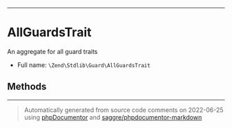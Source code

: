 ***

# AllGuardsTrait

An aggregate for all guard traits



* Full name: `\Zend\Stdlib\Guard\AllGuardsTrait`




## Methods


***
> Automatically generated from source code comments on 2022-06-25 using [phpDocumentor](http://www.phpdoc.org/) and [saggre/phpdocumentor-markdown](https://github.com/Saggre/phpDocumentor-markdown)


